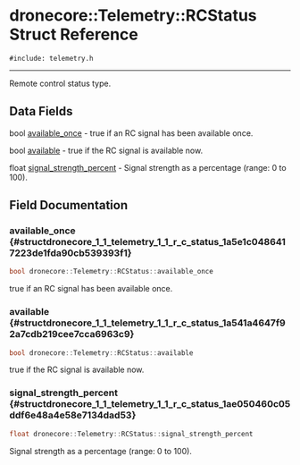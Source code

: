 # dronecore::Telemetry::RCStatus Struct Reference
`#include: telemetry.h`

----


Remote control status type. 


## Data Fields


 bool [available_once](#structdronecore_1_1_telemetry_1_1_r_c_status_1a5e1c0486417223de1fda90cb539393f1) - true if an RC signal has been available once.


 bool [available](#structdronecore_1_1_telemetry_1_1_r_c_status_1a541a4647f92a7cdb219cee7cca6963c9) - true if the RC signal is available now.


 float [signal_strength_percent](#structdronecore_1_1_telemetry_1_1_r_c_status_1ae050460c05ddf6e48a4e58e7134dad53) - Signal strength as a percentage (range: 0 to 100).


## Field Documentation


### available_once {#structdronecore_1_1_telemetry_1_1_r_c_status_1a5e1c0486417223de1fda90cb539393f1}

```cpp
bool dronecore::Telemetry::RCStatus::available_once
```


true if an RC signal has been available once.


### available {#structdronecore_1_1_telemetry_1_1_r_c_status_1a541a4647f92a7cdb219cee7cca6963c9}

```cpp
bool dronecore::Telemetry::RCStatus::available
```


true if the RC signal is available now.


### signal_strength_percent {#structdronecore_1_1_telemetry_1_1_r_c_status_1ae050460c05ddf6e48a4e58e7134dad53}

```cpp
float dronecore::Telemetry::RCStatus::signal_strength_percent
```


Signal strength as a percentage (range: 0 to 100).

